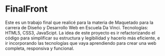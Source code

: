 # FinalFront

Este es un trabajo final que realicé para la materia de Maquetado para la carrera de Diseño y Desarrollo Web en Escuela Da Vinci. 
Tecnologías: HTML5, CSS3, JavaScipt. 
La idea de este proyecto es ir refactorizando el código para simplificar su estructura y legibilidad y hacerlo más eficiente, e ir incorporando las tecnologías que vaya aprendiendo para crear una web completa, responsiva y funcional. 
